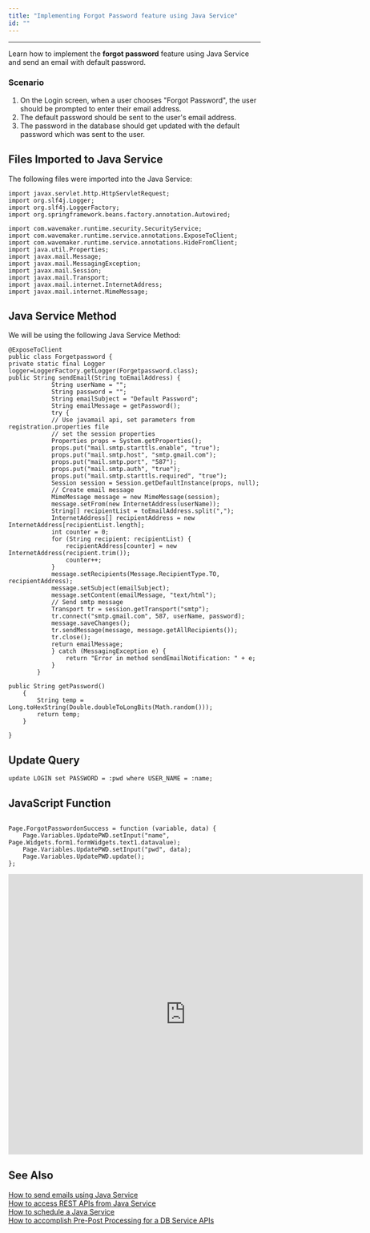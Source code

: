 ```yaml
---
title: "Implementing Forgot Password feature using Java Service"
id: ""
---
```

---

Learn how to implement the **forgot password** feature using Java Service and send an email with default password.

### Scenario

1. On the Login screen, when a user chooses "Forgot Password", the user should be prompted to enter their email address.
2. The default password should be sent to the user's email address.
3. The password in the database should get updated with the default password which was sent to the user.

## Files Imported to Java Service

The following files were imported into the Java Service:

```
import javax.servlet.http.HttpServletRequest;
import org.slf4j.Logger;
import org.slf4j.LoggerFactory;
import org.springframework.beans.factory.annotation.Autowired;

import com.wavemaker.runtime.security.SecurityService;
import com.wavemaker.runtime.service.annotations.ExposeToClient;
import com.wavemaker.runtime.service.annotations.HideFromClient;
import java.util.Properties;
import javax.mail.Message;
import javax.mail.MessagingException;
import javax.mail.Session;
import javax.mail.Transport;
import javax.mail.internet.InternetAddress;
import javax.mail.internet.MimeMessage;
```

## Java Service Method

We will be using the following Java Service Method:

```
@ExposeToClient
public class Forgetpassword {
private static final Logger logger=LoggerFactory.getLogger(Forgetpassword.class);
public String sendEmail(String toEmailAddress) {
            String userName = "";
            String password = "";
            String emailSubject = "Default Password";
            String emailMessage = getPassword();
	        try {
            // Use javamail api, set parameters from registration.properties file
            // set the session properties
            Properties props = System.getProperties();
            props.put("mail.smtp.starttls.enable", "true");
            props.put("mail.smtp.host", "smtp.gmail.com");
            props.put("mail.smtp.port", "587");
            props.put("mail.smtp.auth", "true");
            props.put("mail.smtp.starttls.required", "true");
            Session session = Session.getDefaultInstance(props, null);
            // Create email message
            MimeMessage message = new MimeMessage(session);
            message.setFrom(new InternetAddress(userName));
            String[] recipientList = toEmailAddress.split(",");
            InternetAddress[] recipientAddress = new InternetAddress[recipientList.length];
            int counter = 0;
            for (String recipient: recipientList) {
                recipientAddress[counter] = new InternetAddress(recipient.trim());
                counter++;
            }
            message.setRecipients(Message.RecipientType.TO, recipientAddress);
            message.setSubject(emailSubject);
            message.setContent(emailMessage, "text/html");
            // Send smtp message
            Transport tr = session.getTransport("smtp");
            tr.connect("smtp.gmail.com", 587, userName, password);
            message.saveChanges();
            tr.sendMessage(message, message.getAllRecipients());
            tr.close();
            return emailMessage;
            } catch (MessagingException e) {
	            return "Error in method sendEmailNotification: " + e;
	        }
	    }

public String getPassword()
	{
		String temp = Long.toHexString(Double.doubleToLongBits(Math.random()));
		return temp;
	}

}
```
## Update Query

```
update LOGIN set PASSWORD = :pwd where USER_NAME = :name;
```

## JavaScript Function
```

Page.ForgotPasswordonSuccess = function (variable, data) {
    Page.Variables.UpdatePWD.setInput("name", Page.Widgets.form1.formWidgets.text1.datavalue);
    Page.Variables.UpdatePWD.setInput("pwd", data);
    Page.Variables.UpdatePWD.update();
};
```

<iframe width="708" height="560" src="https://docs.google.com/presentation/d/e/2PACX-1vQ3CCQRozlqEZeDc0iacU9GfWn4K5qFOYW7ukW-yH8Tm3sPYKWdTlBzzwMWyDx_cNPCqsOXzdqQNf8M/embed?start=false&amp;loop=false&amp;delayms=3000" frameborder="0" allowfullscreen="allowfullscreen" mozallowfullscreen="mozallowfullscreen" webkitallowfullscreen="webkitallowfullscreen"></iframe>

## See Also

[How to send emails using Java Service](/learn/how-tos/sending-email-using-java-service/)  
[How to access REST APIs from Java Service](/learn/how-tos/accessing-rest-apis-java-service/)  
[How to schedule a Java Service](/learn/how-tos/scheduling-java-service/)  
[How to accomplish Pre-Post Processing for a DB Service APIs](/learn/how-tos/pre-post-processing-db-service-apis/)
